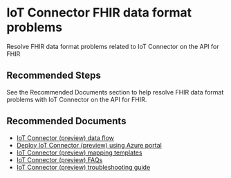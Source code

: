 <properties
  pagetitle="IoT Connector FHIR data format problems"
  service=""
  resource=""
  ms.author="johnnyc"
  selfhelptype="Generic"
  supporttopicids="32742778"
  productpesids="16674"
  cloudenvironments="public"
  articleid="4b80b5e2-64d6-4f14-9bed-76ae07a2657b"
  ownershipid="API_FHIR_Health_Eng" />
# IoT Connector FHIR data format problems

Resolve FHIR data format problems related to IoT Connector on the API for FHIR

## **Recommended Steps**

See the Recommended Documents section to help resolve FHIR data format problems with IoT Connector on the API for FHIR.

## **Recommended Documents**

* [IoT Connector (preview) data flow](https://docs.microsoft.com/azure/healthcare-apis/iot-data-flow)
* [Deploy IoT Connector (preview) using Azure portal](https://docs.microsoft.com/azure/healthcare-apis/iot-fhir-portal-quickstart)
* [IoT Connector (preview) mapping templates](https://docs.microsoft.com/azure/healthcare-apis/iot-mapping-templates)
* [IoT Connector (preview) FAQs](https://docs.microsoft.com/azure/healthcare-apis/fhir-faq#iot-connector-preview)
* [IoT Connector (preview) troubleshooting guide](https://docs.microsoft.com/azure/healthcare-apis/iot-troubleshoot-guide)
